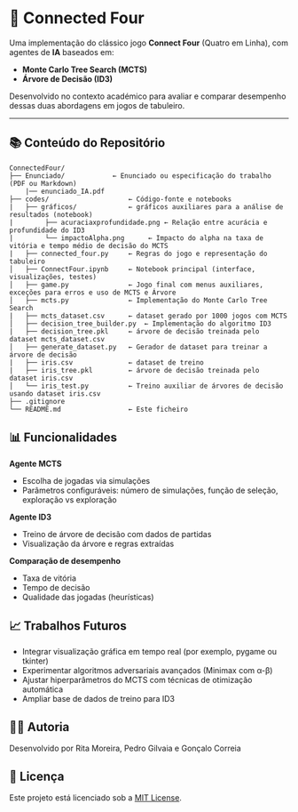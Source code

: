 # 🎯 Connected Four

Uma implementação do clássico jogo **Connect Four** (Quatro em Linha), com agentes de **IA** baseados em:

- **Monte Carlo Tree Search (MCTS)**  
- **Árvore de Decisão (ID3)**  

Desenvolvido no contexto académico para avaliar e comparar desempenho dessas duas abordagens em jogos de tabuleiro.

---

## 📚 Conteúdo do Repositório

```text
ConnectedFour/
├── Enunciado/            ← Enunciado ou especificação do trabalho (PDF ou Markdown)
    |── enunciado_IA.pdf
├── codes/                    ← Código-fonte e notebooks
|   ├── gráficos/             ← gráficos auxiliares para a análise de resultados (notebook)
|        ├── acuraciaxprofundidade.png ← Relação entre acurácia e profundidade do ID3
|        └── impactoAlpha.png      ← Impacto do alpha na taxa de vitória e tempo médio de decisão do MCTS
|   ├── connected_four.py     ← Regras do jogo e representação do tabuleiro
│   ├── ConnectFour.ipynb     ← Notebook principal (interface, visualizações, testes)
│   ├── game.py               ← Jogo final com menus auxiliares, exceções para erros e uso de MCTS e Árvore
│   ├── mcts.py               ← Implementação do Monte Carlo Tree Search
|   ├── mcts_dataset.csv      ← dataset gerado por 1000 jogos com MCTS
│   ├── decision_tree_builder.py  ← Implementação do algoritmo ID3
|   ├── decision_tree.pkl     ← árvore de decisão treinada pelo dataset mcts_dataset.csv
│   ├── generate_dataset.py   ← Gerador de dataset para treinar a árvore de decisão
|   ├── iris.csv              ← dataset de treino
|   ├── iris_tree.pkl         ← árvore de decisão treinada pelo dataset iris.csv
│   └── iris_test.py          ← Treino auxiliar de árvores de decisão usando dataset iris.csv
├── .gitignore
└── README.md                 ← Este ficheiro
```

## 📊 Funcionalidades 

__Agente MCTS__
- Escolha de jogadas via simulações
- Parâmetros configuráveis: número de simulações, função de seleção, exploração vs exploração
  
__Agente ID3__
- Treino de árvore de decisão com dados de partidas
- Visualização da árvore e regras extraídas
  
__Comparação de desempenho__ 
- Taxa de vitória
- Tempo de decisão
- Qualidade das jogadas (heurísticas)

## 📈 Trabalhos Futuros

- Integrar visualização gráfica em tempo real (por exemplo, pygame ou tkinter)
- Experimentar algoritmos adversariais avançados (Minimax com α-β)
- Ajustar hiperparâmetros do MCTS com técnicas de otimização automática
- Ampliar base de dados de treino para ID3
  
## 🧑‍💻 Autoria

Desenvolvido por Rita Moreira, Pedro Gilvaia e Gonçalo Correia

## 📝 Licença

Este projeto está licenciado sob a [MIT License](LICENSE).


